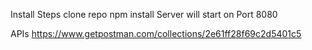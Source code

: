Install Steps
clone repo
npm install
Server will start on Port 8080

APIs
https://www.getpostman.com/collections/2e61ff28f69c2d5401c5